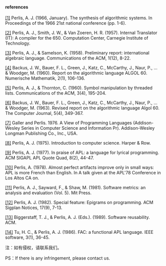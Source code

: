 #### references

[[1]](https://dl.acm.org/doi/abs/10.1145/800256.810673) Perlis, A. J. (1966, January). The synthesis of algorithmic systems. In Proceedings of the 1966 21st national conference (pp. 1-6).

[[2]](http://www.bitsavers.org/pdf/ibm/650/CarnegieInternalTranslator.pdf) Perlis, A. J., Smith, J. W., & Van Zoeren, H. R. (1957). Internal Translator (IT): A compiler for the 650. Computation Center, Carnegie Institute of Technology.

[[3]](https://dl.acm.org/doi/abs/10.1145/377924.594925) Perlis, A. J., & Samelson, K. (1958). Preliminary report: international algebraic language. Communications of the ACM, 1(12), 8-22.

[[4]](https://link.springer.com/article/10.1007%2FBF01386216) Backus, J. W., Bauer, F. L., Green, J., Katz, C., McCarthy, J., Naur, P., ... & Woodger, M. (1960). Report on the algorithmic language ALGOL 60. Numerische Mathematik, 2(1), 106-136.

[[5]](https://dl.acm.org/doi/abs/10.1145/367177.367202) Perlis, A. J., & Thornton, C. (1960). Symbol manipulation by threaded lists. Communications of the ACM, 3(4), 195-204.

[[6]](https://academic.oup.com/comjnl/article/5/4/349/316410?login=true) Backus, J. W., Bauer, F. L., Green, J., Katz, C., McCarthy, J., Naur, P., ... & Woodger, M. (1963). Revised report on the algorithmic language Algol 60. The Computer Journal, 5(4), 349-367.

[[7]](https://apps.dtic.mil/sti/citations/AD0712565) Galler and Perlis. 1976. A View of Programming Languages (Addison-Wesley Series in Computer Science and Information Pr). Addison-Wesley Longman Publishing Co., Inc., USA.

[[8]](https://books.google.com/books/about/Introduction_to_Computer_Science.html?id=dRMpAQAAMAAJ) Perlis, A. J. (1975). Introduction to computer science. Harper & Row.

[[9]](http://www.jsoftware.com/papers/perlis77.htm) Perlis, A. J. (1977). In praise of APL: a language for lyrical programming. ACM SIGAPL APL Quote Quad, 8(2), 44-47.

[[10]](http://www.jsoftware.com/papers/perlis78.htm) Perlis, A. (1978). Almost perfect artifacts improve only in small ways: APL is more French than English. In A talk given at the APL'78 Conference in Los Altos CA on.

[[11]](https://books.google.com/books?hl=zh-CN&lr=&id=9dNw2_RYNLYC&oi=fnd&pg=PR7&dq=Software+metrics:+an+analysis+and+evaluation+(Vol.+5).&ots=aitkcwzFZm&sig=Y3vQYfimYpbfRnxVpmceWKxtADI#v=onepage&q=Software%20metrics%3A%20an%20analysis%20and%20evaluation%20(Vol.%205).&f=false) Perlis, A. J., Sayward, F., & Shaw, M. (1981). Software metrics: an analysis and evaluation (Vol. 5). Mit Press.

[[12]](https://dl.acm.org/doi/abs/10.1145/947955.1083808) Perlis, A. J. (1982). Special feature: Epigrams on programming. ACM Sigplan Notices, 17(9), 7-13.

[[13]](https://dl.acm.org/doi/abs/10.1145/73103) Biggerstaff, T. J., & Perlis, A. J. (Eds.). (1989). Software reusability. ACM.

[[14]](https://ieeexplore.ieee.org/abstract/document/1695470)  Tu, H. C., & Perlis, A. J. (1986). FAC: a functional APL language. IEEE software, 3(1), 36-45.

注：如有侵权，请联系我们。

PS：If there is any infringement, please contact us.

